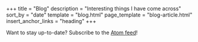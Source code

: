+++
title = "Blog"
description = "Interesting things I have come across"
sort_by = "date"
template = "blog.html"
page_template = "blog-article.html"
insert_anchor_links = "heading"
+++

Want to stay up-to-date? Subscribe to the [Atom feed](/atom.xml)!